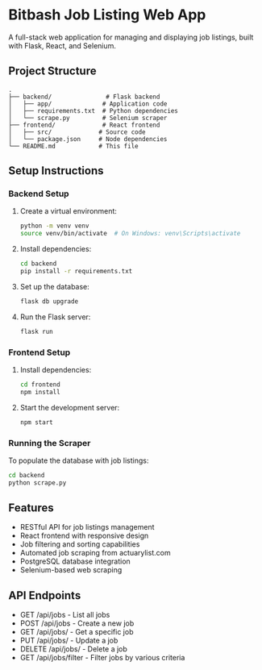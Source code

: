 # Bitbash Job Listing Web App

A full-stack web application for managing and displaying job listings, built with Flask, React, and Selenium.

## Project Structure

```
.
├── backend/               # Flask backend
│   ├── app/              # Application code
│   ├── requirements.txt  # Python dependencies
│   └── scrape.py         # Selenium scraper
├── frontend/             # React frontend
│   ├── src/             # Source code
│   └── package.json     # Node dependencies
└── README.md            # This file
```

## Setup Instructions

### Backend Setup

1. Create a virtual environment:
   ```bash
   python -m venv venv
   source venv/bin/activate  # On Windows: venv\Scripts\activate
   ```

2. Install dependencies:
   ```bash
   cd backend
   pip install -r requirements.txt
   ```

3. Set up the database:
   ```bash
   flask db upgrade
   ```

4. Run the Flask server:
   ```bash
   flask run
   ```

### Frontend Setup

1. Install dependencies:
   ```bash
   cd frontend
   npm install
   ```

2. Start the development server:
   ```bash
   npm start
   ```

### Running the Scraper

To populate the database with job listings:
```bash
cd backend
python scrape.py
```

## Features

- RESTful API for job listings management
- React frontend with responsive design
- Job filtering and sorting capabilities
- Automated job scraping from actuarylist.com
- PostgreSQL database integration
- Selenium-based web scraping

## API Endpoints

- GET /api/jobs - List all jobs
- POST /api/jobs - Create a new job
- GET /api/jobs/<id> - Get a specific job
- PUT /api/jobs/<id> - Update a job
- DELETE /api/jobs/<id> - Delete a job
- GET /api/jobs/filter - Filter jobs by various criteria 